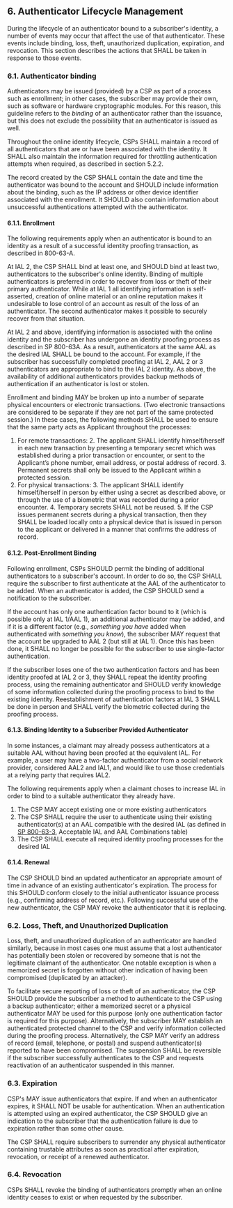 <a name="sec6"></a>

## 6. Authenticator Lifecycle Management

During the lifecycle of an authenticator bound to a subscriber's identity, a number of events may occur that affect the use of that authenticator. These events include binding, loss, theft, unauthorized duplication, expiration, and revocation. This section describes the actions that SHALL be taken in response to those events.

### <a name="binding"></a>6.1. Authenticator binding

Authenticators may be issued (provided) by a CSP as part of a process such as enrollment; in other cases, the subscriber may provide their own, such as software or hardware cryptographic modules. For this reason, this guideline refers to the *binding* of an authenticator rather than the issuance, but this does not exclude the possibility that an authenticator is issued as well.

Throughout the online identity lifecycle, CSPs SHALL maintain a record of all authenticators that are or have been associated with the identity. It SHALL also maintain the information required for throttling authentication attempts when required, as described in section 5.2.2.

The record created by the CSP SHALL contain the date and time the authenticator was bound to the account and SHOULD include information about the binding, such as the IP address or other device identifier associated with the enrollment. It SHOULD also contain information about unsuccessful authentications attempted with the authenticator.

#### 6.1.1. Enrollment

The following requirements apply when an authenticator is bound to an identity as a result of a successful identity proofing transaction, as described in 800-63-A.

At IAL 2, the CSP SHALL bind at least one, and SHOULD bind at least two, authenticators to the subscriber's online identity. Binding of multiple authenticators is preferred in order to recover from loss or theft of their primary authenticator. While at IAL 1 all identifying information is self-asserted, creation of online material or an online reputation makes it undesirable to lose control of an account as result of the loss of an authenticator. The second authenticator makes it possible to securely recover from that situation.

At IAL 2 and above, identifying information is associated with the online identity and the subscriber has undergone an identity proofing process as described in SP 800-63A. As a result, authenticators at the same AAL as the desired IAL SHALL be bound to the account. For example, if the subscriber has successfully completed proofing at IAL 2, AAL 2 or 3 authenticators are appropriate to bind to the IAL 2 identity.  As above, the availability of additional authenticators provides backup methods of authentication if an authenticator is lost or stolen.

Enrollment and binding MAY be broken up into a number of separate physical encounters or electronic transactions. (Two electronic transactions are considered to be separate if they are not part of the same protected session.) In these cases, the following methods SHALL be used to ensure that the same party acts as Applicant throughout the processes:

1. For remote transactions:
	2. The applicant SHALL identify himself/herself in each new transaction by presenting a temporary secret which was established during a prior transaction or encounter, or sent to the Applicant’s phone number, email address, or postal address of record.
	3. Permanent secrets shall only be issued to the Applicant within a protected session.
2. For physical transactions:
	3. The applicant SHALL identify himself/herself in person by either using a secret as described above, or through the use of a biometric that was recorded during a prior encounter.
	4. Temporary secrets SHALL not be reused.
	5. If the CSP issues permanent secrets during a physical transaction, then they SHALL be loaded locally onto a physical device that is issued in person to the applicant or delivered in a manner that confirms the address of record.


#### 6.1.2. Post-Enrollment Binding

Following enrollment, CSPs SHOULD permit the binding of additional authenticators to a subscriber's account. In order to do so, the CSP SHALL require the subscriber to first authenticate at the AAL of the authenticator to be added. When an authenticator is added, the CSP SHOULD send a notification to the subscriber.

If the account has only one authentication factor bound to it (which is possible only at IAL 1/AAL 1), an additional authenticator may be added, and if it is a different factor (e.g., *something you have* added when authenticated with *something you know*), the subscriber MAY request that the account be upgraded to AAL 2 (but still at IAL 1). Once this has been done, it SHALL no longer be possible for the subscriber to use single-factor authentication.

If the subscriber loses one of the two authentication factors and has been identity proofed at IAL 2 or 3, they SHALL repeat the identity proofing process, using the remaining authenticator and SHOULD verify knowledge of some information collected during the proofing process to bind to the existing identity. Reestablishment of authentication factors at IAL 3 SHALL be done in person and SHALL verify the biometric collected during the proofing process.

#### 6.1.3. Binding Identity to a Subscriber Provided Authenticator

In some instances, a claimant may already possess authenticators at a suitable AAL without having been proofed at the equivalent IAL. For example, a user may have a two-factor authenticator from a social network provider, considered AAL2 and IAL1, and would like to use those credentials at a relying party that requires IAL2.

The following requirements apply when a claimant choses to increase IAL in order to bind to a suitable authenticator they already have.

1. The CSP MAY accept existing one or more existing authenticators
2. The CSP SHALL require the user to authenticate using their existing authenticator(s) at an AAL compatible with the desired IAL (as defined in [SP 800-63-3](sp800-63-3.html), Acceptable IAL and AAL Combinations table)
3. The CSP SHALL execute all required identity proofing processes for the desired IAL

#### 6.1.4. Renewal

The CSP SHOULD bind an updated authenticator an appropriate amount of time in advance of an existing authenticator's expiration. The process for this SHOULD conform closely to the initial authenticator issuance process (e.g., confirming address of record, etc.). Following successful use of the new authenticator, the CSP MAY revoke the authenticator that it is replacing.

### 6.2. Loss, Theft, and Unauthorized Duplication

Loss, theft, and unauthorized duplication of an authenticator are handled similarly, because in most cases one must assume that a lost authenticator has potentially been stolen or recovered by someone that is not the legitimate claimant of the authenticator. One notable exception is when a memorized secret is forgotten without other indication of having been compromised (duplicated by an attacker).

To facilitate secure reporting of loss or theft of an authenticator, the CSP SHOULD provide the subscriber a method to authenticate to the CSP using a backup authenticator; either a memorized secret or a physical authenticator MAY be used for this purpose (only one authentication factor is required for this purpose). Alternatively, the subscriber MAY establish an authenticated protected channel to the CSP and verify information collected during the proofing process. Alternatively, the CSP MAY verify an address of record (email, telephone, or postal) and suspend authenticator(s) reported to have been compromised. The suspension SHALL be reversible if the subscriber successfully authenticates to the CSP and requests reactivation of an authenticator suspended in this manner.

### 6.3. Expiration

CSP's MAY issue authenticators that expire. If and when an authenticator expires, it SHALL NOT be usable for authentication. When an authentication is attempted using an expired authenticator, the CSP SHOULD give an indication to the subscriber that the authentication failure is due to expiration rather than some other cause.

The CSP SHALL require subscribers to surrender any physical authenticator containing trustable attributes as soon as practical after expiration, revocation, or receipt of a renewed authenticator.

### 6.4. Revocation

CSPs SHALL revoke the binding of authenticators promptly when an online identity ceases to exist or when requested by the subscriber.

